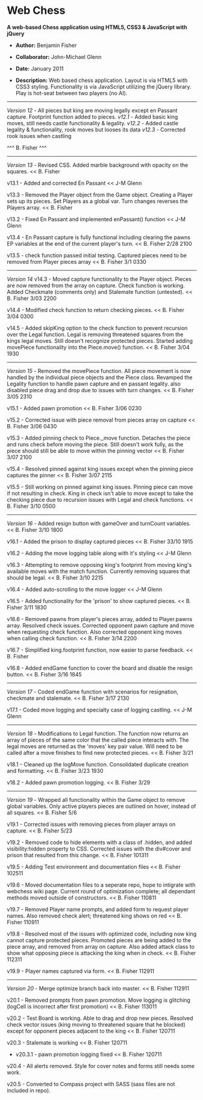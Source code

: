Web Chess
=========
**A web-based Chess application using HTML5, CSS3 & JavaScript with jQuery**

- **Author:** Benjamin Fisher
- **Collaborator:** John-Michael Glenn
- **Date:** January 2011

- **Description:** Web based chess application. Layout is via HTML5 with CSS3 styling.
Functionality is via JavaScript utilizing the jQuery library.
Play is hot-seat between two players (no AI).

-------------------------------------------------------------------------

_Version 12_ - All pieces but king are moving legally except en Passant capture. Footprint function added to pieces.
_v12.1_ - Added basic king moves, still needs castle functionality & legality.
_v12.2_ - Added castle legality & functionality, rook moves but looses its data
_v12.3_ - Corrected rook issues when castling

^^^ B. Fisher ^^^

-------------------------------------------------------------------------

_Version 13_ - Revised CSS. Added marble background with opacity on the squares. << B. Fisher

v13.1 - Added and corrected En Passant << J-M Glenn

v13.3 - Removed the Player object from the Game object. Creating a Player sets up its pieces.
			Set Players as a global var. Turn changes reverses the Players array. << B. Fisher

v13.2 - Fixed En Passant and implemented enPassant() function << J-M Glenn
 
v13.4 - En Passant capture is fully functional including clearing the pawns EP variables at the end
			of the current player's turn. << B. Fisher 2/28 2100

v13.5 - check function passed initial testing. Captured pieces need to be removed from Player pieces array << B. Fisher 3/1 0330

-------------------------------------------------------------------------

_Version 14_
v14.3 - Moved capture functionality to the Player object. Pieces are now removed from the array on capture.
			Check function is working. Added Checkmate (comments only) and Stalemate function (untested). << B. Fisher 3/03 2200

v14.4 - Modified check function to return checking pieces. << B. Fisher 3/04 0300

v14.5 - Added skipKing option to the check function to prevent recursion over the Legal function.
			Legal is removing threatened squares from the kings legal moves. Still doesn't recognize protected pieces.
			Started adding movePiece functionality into the Piece.move() function. << B. Fisher 3/04 1930

-------------------------------------------------------------------------

_Version 15_ - Removed the movePiece function. All piece movement is now handled by the individual piece objects
			and the Piece class. Revamped the Legality function to handle pawn capture and en passant legality.
			also disabled piece drag and drop due to issues with turn changes. << B. Fisher 3/05 2310

v15.1 - Added pawn promotion << B. Fisher 3/06 0230

v15.2 - Corrected issue with piece removal from pieces array on capture << B. Fisher 3/06 0430

v15.3 - Added pinning check to Piece._move function. Detaches the piece and runs check before moving the piece.
			Still doesn't work fully, as the piece should still be able to move within the pinning vector << B. Fisher 3/07 2100

v15.4 - Resolved pinned against king issues except when the pinning piece captures the pinner << B. Fisher 3/07 2115

v15.5 - Still working on pinned against king issues. Pinning piece can move if not resulting in check. King in check isn't able to move
			except to take the checking piece due to recursion issues with Legal and check functions. << B. Fisher 3/10 0500

-------------------------------------------------------------------------

_Version 16_ - Added resign button with gameOver and turnCount variables. << B. Fisher 3/10 1800

v16.1 - Added the prison to display captured pieces << B. Fisher 33/10 1915

v16.2 - Adding the move logging table along with it's styling << J-M Glenn

v16.3 - Attempting to remove opposing king's footprint from moving king's available moves with the match function.
		Currently removing squares that should be legal. << B. Fisher 3/10 2215
		
v16.4 - Added auto-scrolling to the move logger << J-M Glenn

v16.5 - Added functionality for the 'prison' to show captured pieces. << B. Fisher 3/11 1830

v16.6 - Removed pawns from player's pieces array, added to Player.pawns array.
          Resolved check issues. Corrected opponent pawn capture and move when requesting check function. Also corrected opponent king moves when 
         calling check function. << B. Fisher 3/14 2200
         
v16.7 - Simplified king.footprint function, now easier to parse feedback. << B. Fisher

v16.8 - Added endGame function to cover the board and disable the resign button. << B. Fisher 3/16 1845

-------------------------------------------------------------------------

_Version 17_   - Coded endGame function with scenarios for resignation, checkmate and stalemate. << B. Fisher 3/17 2130

v17.1 - Coded move logging and specialty case of logging castling. << J-M Glenn

-------------------------------------------------------------------------

_Version 18_ - Modifications to Legal function. The function now returns an array of pieces of the same color that the called piece interacts with.
           The legal moves are returned as the 'moves' key pair value. Will need to be called after a move finishes to find new protected pieces. 
           << B. Fisher 3/21

v18.1 - Cleaned up the logMove function. Consolidated duplicate <tr> creation and formatting. << B. Fisher 3/23 1930

v18.2 - Added pawn promotion logging. << B. Fisher 3/29

-------------------------------------------------------------------------

_Version 19_ - Wrapped all functionality within the Game object to remove global variables.
		Only active players pieces are outlined on hover, instead of all squares. << B. Fisher 5/6
		
v19.1 - Corrected issues with removing pieces from player arrays on capture. << B. Fisher 5/23

v19.2 - Removed code to hide elements with a class of .hidden, and added visibility:hidden property to CSS.
	Corrected issues with the div#cover and prison that resulted from this change. << B. Fisher 101311

v19.5 - Adding Test environment and documentation files << B. Fisher 102511

v19.6 - Moved documentation files to a seperate repo, hope to intigrate with webchess wiki page.
		Current round of optimization complete; all dependant methods moved outside of constructors. << B. Fisher 110811

v19.7 - Removed Player name prompts, and added form to request player names.
		Also removed check alert; threatened king shows on red << B. Fisher 110911
	
v19.8 - Resolved most of the issues with optimized code, including now king cannot capture protected pieces.
		Promoted pieces are being added to the piece array, and removed from array on capture.
		Also added attack class to show what opposing piece is attacking the king when in check. << B. Fisher 112311
		
v19.9 - Player names captured via form. << B. Fisher 112911

-------------------------------------------------------------------------

_Version 20_ - Merge optimize branch back into master. << B. Fisher 112911

v20.1 - Removed prompts from pawn promotion. Move logging is glitching (logCell is incorrect after first promotion) << B. Fisher 113011

v20.2 - Test Board is working. Able to drag and drop new pieces. Resolved check vector issues 
		(king moving to threatened square that he blocked) except for opponent pieces adjacent
		to the king << B. Fisher 120711
		
v20.3 - Stalemate is working << B. Fisher 120711
+ v20.3.1 - pawn promotion logging fixed << B. Fisher 120711
	
v20.4 - All alerts removed. Style for cover notes and forms still needs some work.

v20.5 - Converted to Compass project with SASS (sass files are not included in repo).
